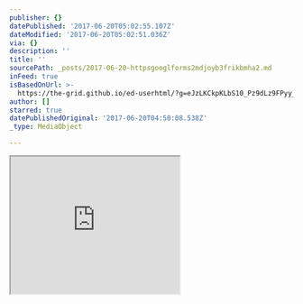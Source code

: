 ```yaml
---
publisher: {}
datePublished: '2017-06-20T05:02:55.107Z'
dateModified: '2017-06-20T05:02:51.036Z'
via: {}
description: ''
title: ''
sourcePath: _posts/2017-06-20-httpsgooglforms2mdjoyb3frikbmha2.md
inFeed: true
isBasedOnUrl: >-
  https://the-grid.github.io/ed-userhtml/?g=eJzLKCkpKLbS10_Pz9dLz9FPyy_KLdY3ygspTPKzzE01DPUOT0o1NgYACKANDA
author: []
starred: true
datePublishedOriginal: '2017-06-20T04:50:08.538Z'
_type: MediaObject

---
```

<iframe src="https://the-grid.github.io/ed-userhtml/?g=eJzLKCkpKLbS10_Pz9dLz9FPyy_KLdY3ygspTPKzzE01DPUOT0o1NgYACKANDA" height="244" style=""></iframe>